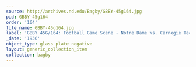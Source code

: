 ```yaml
---
source: http://archives.nd.edu/Bagby/GBBY-45g164.jpg
pid: GBBY-45g164
order: '164'
file_name: GBBY-45g164.jpg
label: 'GBBY 45G/164: Football Game Scene - Notre Dame vs. Carnegie Tech - 1936'
_date: '1936'
object_type: glass plate negative
layout: generic_collection_item
collection: bagby
---
```

